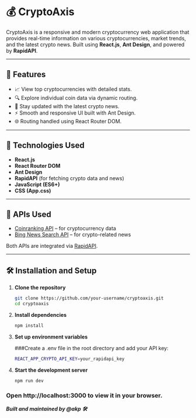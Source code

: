 # 💰 CryptoAxis

CryptoAxis is a responsive and modern cryptocurrency web application that provides real-time information on various cryptocurrencies, market trends, and the latest crypto news. Built using **React.js**, **Ant Design**, and powered by **RapidAPI**.

---

## 🚀 Features

- 📈 View top cryptocurrencies with detailed stats.
- 🔍 Explore individual coin data via dynamic routing.
- 📰 Stay updated with the latest crypto news.
- ⚡ Smooth and responsive UI built with Ant Design.
- 🌐 Routing handled using React Router DOM.

---

## 🔧 Technologies Used

- **React.js**
- **React Router DOM**
- **Ant Design**
- **RapidAPI** (for fetching crypto data and news)
- **JavaScript (ES6+)**
- **CSS (App.css)**

---

## 📡 APIs Used

- [Coinranking API](https://rapidapi.com/Coinranking/api/coinranking1) – for cryptocurrency data
- [Bing News Search API](https://rapidapi.com/microsoft-azure-org-microsoft-cognitive-services/api/bing-news-search1) – for crypto-related news

Both APIs are integrated via [RapidAPI](https://rapidapi.com/).

---

## 🛠️ Installation and Setup

1. **Clone the repository**

   ```bash
   git clone https://github.com/your-username/cryptoaxis.git
   cd cryptoaxis

2. **Install dependencies**

   ```bash
   npm install

3. **Set up environment variables**

   ###Create a .env file in the root directory and add your API key:
   ```bash
   REACT_APP_CRYPTO_API_KEY=your_rapidapi_key

4. **Start the development server**

   ```bash
   npm run dev

### Open http://localhost:3000 to view it in your browser.


***Built and maintained by @akp 🛠️***



